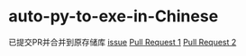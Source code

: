 # auto-py-to-exe-in-Chinese

已提交PR并合并到原存储库
[issue](https://github.com/brentvollebregt/auto-py-to-exe/issues/153)
[Pull Request 1](https://github.com/brentvollebregt/auto-py-to-exe/pull/154)
[Pull Request 2](https://github.com/brentvollebregt/auto-py-to-exe/pull/155)